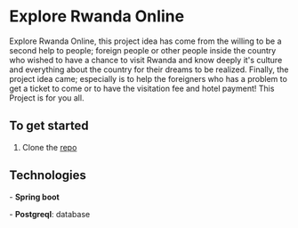 # Explore Rwanda Online

Explore Rwanda Online, this project idea has come from the willing to be a second help to people; foreign people or other people inside the country who wished to have
a chance to visit Rwanda and know deeply it's culture and everything about the country for their dreams to be realized. Finally, the project idea came; especially is to help the foreigners who has a problem to get a ticket to come
or to have the visitation fee and hotel payment! This Project is for you all.

## To get started

1. Clone the [repo](https://github.com/cniyindagiriye/explore-rwanda-online-backend)

## Technologies

\- **Spring boot**

\- **Postgreql**: database
